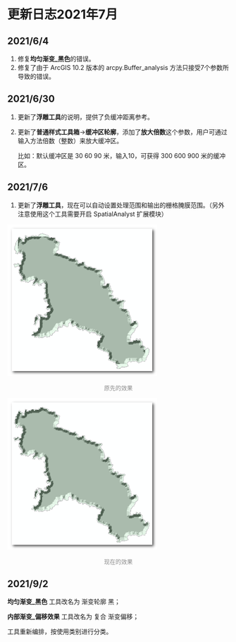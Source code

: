# 更新日志2021年7月



## 2021/6/4

1. 修复**均匀渐变_黑色**的错误。
2. 修复了由于 ArcGIS 10.2 版本的 arcpy.Buffer_analysis 方法只接受7个参数所导致的错误。



## 2021/6/30

1. 更新了**浮雕工具**的说明，提供了负缓冲距离参考。

2. 更新了**普通样式工具箱**->**缓冲区轮廓**，添加了**放大倍数**这个参数，用户可通过输入方法倍数（整数）来放大缓冲区。

   比如：默认缓冲区是 30 60 90 米，输入10，可获得 300 600 900 米的缓冲区。



## 2021/7/6

1. 更新了**浮雕工具**，现在可以自动设置处理范围和输出的栅格腌膜范围。（另外注意使用这个工具需要开启 SpatialAnalyst 扩展模块）

![image-20210706135029887](assets/image-20210706135029887.png)

<center style="color:#8D8D8D"><font size=2>原先的效果</font></center>



![image-20210706135042145](assets/image-20210706135042145.png)

<center style="color:#8D8D8D"><font size=2>现在的效果</font></center>



## 2021/9/2

**均匀渐变_黑色** 工具改名为 渐变轮廓 黑；

**内部渐变_偏移效果** 工具改名为 复合 渐变偏移；



工具重新编排，按使用类别进行分类。



